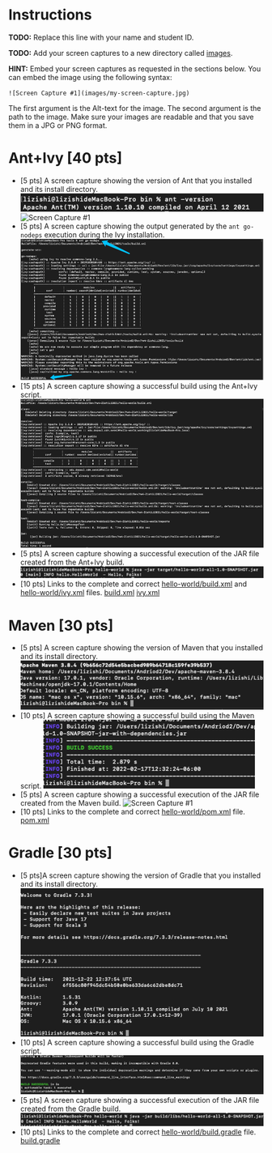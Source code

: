 # Instructions
**TODO:** Replace this line with your name and student ID.

**TODO:** Add your screen captures to a new directory called [images](images).

**HINT:** Embed your screen captures as requested in the sections below. You can embed the image using the following syntax:

```
![Screen Capture #1](images/my-screen-capture.jpg)
```

The first argument is the Alt-text for the image. The second argument is the path to the image. Make sure your images are readable and that you save them in a JPG or PNG format.

# Ant+Ivy [40 pts]
- [5 pts] A screen capture showing the version of Ant that you installed and its install directory.
 ![Screen Capture #1](images/ant1.png)
 ![Screen Capture #1](images/ant1b.png)
- [5 pts] A screen capture showing the output generated by the `ant go-nodeps` execution during the Ivy installation.
![Screen Capture #1](images/ant2.png)
- [15 pts] A screen capture showing a successful build using the Ant+Ivy script.
![Screen Capture #1](images/ant3.png)
- [5 pts] A screen capture showing a successful execution of the JAR file created from the Ant+Ivy build.
![Screen Capture #1](images/ant4.png)
- [10 pts] Links to the complete and correct [hello-world/build.xml](hello-world/build.xml) and [hello-world/ivy.xml](hello-world/ivy.xml) files.
[build.xml](hello-world/build.xml)
[ivy.xml](hello-world/ivy.xml)



# Maven [30 pts]
- [5 pts] A screen capture showing the version of Maven that you installed and its install directory.
![Screen Capture #1](images/mvn1.png)
- [10 pts] A screen capture showing a successful build using the Maven script.
![Screen Capture #1](images/mvn2.png)
- [5 pts] A screen capture showing a successful execution of the JAR file created from the Maven build.
![Screen Capture #1](images/mvn3.png)
- [10 pts] Links to the complete and correct [hello-world/pom.xml](hello-world/pom.xml) file.
[pom.xml](hello-world/pom.xml)

# Gradle [30 pts]
- [5 pts]A screen capture showing the version of Gradle that you installed and its install directory.
![Screen Capture #1](images/g1.png)
- [10 pts] A screen capture showing a successful build using the Gradle script.
![Screen Capture #1](images/g2.png)
- [5 pts] A screen capture showing a successful execution of the JAR file created from the Gradle build.
![Screen Capture #1](images/g3.png)
- [10 pts] Links to the complete and correct [hello-world/build.gradle](hello-world/build.gradle) file.
[build.gradle](hello-world/build.gradle)